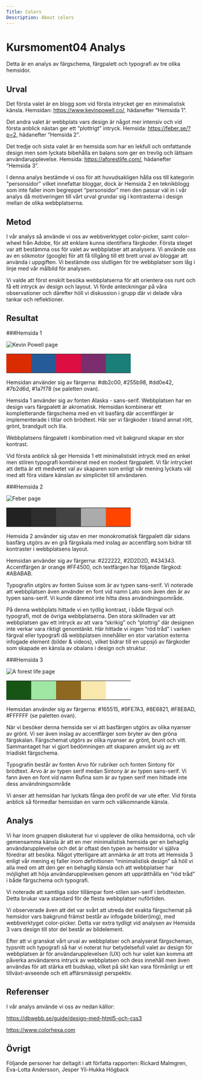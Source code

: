 ```yaml
---
Title: Colors
Description: About colors
---
```


Kursmoment04 Analys
=======================

Detta är en analys av färgschema, färgpalett och typografi av tre olika hemsidor. 

Urval
-----------------------
Det första valet är en blogg som vid första intrycket ger en minimalistisk känsla.
Hemsidan: https://www.kevinpowell.co/, hädanefter “Hemsida 1”.

Det andra valet är webbplats vars design är något mer intensiv och vid första anblick nästan ger ett “plottrigt” intryck.
Hemsida: https://feber.se/?p=2, hädanefter “Hemsida 2”.

Det tredje och sista valet är en hemsida som har en lekfull och omfattande design men som lyckats bibehålla en balans som ger en trevlig och lättsam användarupplevelse.
Hemsida: https://aforestlife.com/, hädanefter “Hemsida 3”.

I denna analys bestämde vi oss för att huvudsakligen hålla oss till kategorin "personsidor" vilket innefattar bloggar, dock är Hemsida 2 en teknikblogg som inte faller inom begreppet “personsidor” men den passar väl in i vår analys då motiveringen till vårt urval grundar sig i kontrasterna i design mellan de olika webbplatserna.

Metod
-----------------------
I vår analys så använde vi oss av webbverktyget color-picker, samt color-wheel från Adobe, för att enklare kunna identifiera färgkoder. Första steget var att bestämma oss för valet av webbplatser att analysera. Vi använde oss av en sökmotor (google) för att få tillgång till ett brett urval av bloggar att använda i uppgiften. Vi bestämde oss slutligen för tre webbplatser som låg i linje med vår målbild för analysen.

Vi valde att först enskilt besöka webbplatserna för att orientera oss runt och få ett intryck av design och layout. Vi förde anteckningar på våra observationer och därefter höll vi diskussion i grupp där vi delade våra tankar och reflektioner.

Resultat
-----------------------
###Hemsida 1

<img class="analysis-img" src="%base_url%/image/hemsida1img.png" alt="Kevin Powell page">

<table class="analysis-color">
    <tr>
        <td title="#db2c00" style="height: 50px; width: 50px; background-color: #db2c00">
        <td title="#255b98" style="height: 50px; width: 50px; background-color: #255b98">
        <td title="#dd0e42" style="height: 50px; width: 50px; background-color: #dd0e42">
        <td title="#7b2d6d" style="height: 50px; width: 50px; background-color: #7b2d6d">
        <td title="#1a7f78" style="height: 50px; width: 50px; background-color: #1a7f78">
    </tr>
</table>

Hemsidan använder sig av färgerna: #db2c00, #255b98, #dd0e42, #7b2d6d, #1a7f78 (se paletten ovan). 

Hemsida 1 använder sig av fonten Alaska - sans-serif. Webbplatsen har en design vars färgpalett är akromatisk. Hemsidan kombinerar ett kompletterande färgschema med en vit basfärg där accentfärger är implementerade i titlar och brödtext. Här ser vi färgkoder i bland annat rött, grönt, brandgult och lila.

Webbplatsens färgpalett i kombination med vit bakgrund skapar en stor kontrast.

Vid första anblick så ger Hemsida 1 ett minimalistiskt intryck med en enkel men stilren typografi kombinerat med en modest färgpalett. Vi får intrycket att detta är ett medvetet val av skaparen som enligt vår mening lyckats väl med att föra vidare känslan av simplicitet till användaren. 

###Hemsida 2

<img class="analysis-img" src="%base_url%/image/hemsida2img.png" alt="Feber page">

<table class="analysis-color">
    <tr>
        <td title="#222222" style="height: 50px; width: 50px; background-color: #222222">
        <td title="#2D2D2D" style="height: 50px; width: 50px; background-color: #2D2D2D">
        <td title="#434343" style="height: 50px; width: 50px; background-color: #434343">
        <td title="#ABABAB" style="height: 50px; width: 50px; background-color: #ABABAB">
        <td title="#FF4500" style="height: 50px; width: 50px; background-color: #FF4500">
    </tr>
</table>

Hemsida 2 använder sig utav en mer monokromatisk färgpalett där sidans basfärg utgörs av en grå färgskala med inslag av accentfärg som bidrar till kontraster i webbplatsens layout.

Hemsidan använder sig av färgerna: #222222, #2D2D2D, #434343. Accentfärgen är orange #FF4500, och textfärgen har följande färgkod: #ABABAB.

Typografin utgörs av fonten Suisse som är av typen sans-serif. Vi noterade att webbplatsen även använder en font vid namn Lato som även den är av typen sans-serif. Vi kunde däremot inte hitta dess användningsområde.

På denna webbplats hittade vi en tydlig kontrast, i både färgval och typografi, mot de övriga webbplatserna. Den stora skillnaden var att webbplatsen gav ett intryck av att vara “skrikig” och “plottrig” där designen inte verkar vara riktigt genomtänkt. Här hittade vi ingen “röd tråd” i varken färgval eller typografi då webbplatsen innehåller en stor variation externa infogade element (bilder & videos), vilket bidrar till en uppsjö av färgkoder som skapade en känsla av obalans i design och struktur. 

###Hemsida 3

<img class="analysis-img" src="%base_url%/image/hemsida3img.png" alt="A forest life page">

<table class="analysis-color">
    <tr>
        <td title="#165515" style="height: 50px; width: 50px; background-color: #165515">
        <td title="#9FE7A3" style="height: 50px; width: 50px; background-color: #9FE7A3">
        <td title="#8E6821" style="height: 50px; width: 50px; background-color: #8E6821">
        <td title="#F8E8AD" style="height: 50px; width: 50px; background-color: #F8E8AD">
        <td title="#FFFFFF" style="height: 50px; width: 50px; background-color: #FFFFFF">
    </tr>
</table>

Hemsidan använder sig av färgerna: #165515, #9FE7A3, #8E6821, #F8E8AD, #FFFFFF (se paletten ovan).

När vi besöker denna hemsida ser vi att basfärgen utgörs av olika nyanser av grönt. Vi ser även inslag av accentfärger som bryter av den gröna färgskalan. Färgschemat utgörs av olika nyanser av grönt, brunt och vitt. Sammantaget har vi gjort bedömningen att skaparen använt sig av ett triadiskt färgschema. 

Typografin består av fonten Arvo för rubriker och fonten Sintony för brödtext. Arvo är av typen serif medan Sintony är av typen sans-serif. Vi fann även en font vid namn Rufina som är av typen serif men hittade inte dess användningsområde

Vi anser att hemsidan har lyckats fånga den profil de var ute efter. Vid första anblick så förmedlar hemsidan en varm och välkomnande känsla. 

Analys
-----------------------
Vi har inom gruppen diskuterat hur vi upplever de olika hemsidorna, och vår gemensamma känsla är att en mer minimalistisk hemsida ger en behaglig användarupplevelse och det är oftast den typen av hemsidor vi själva föredrar att besöka. Något ytterligare att anmärka är att trots att Hemsida 3 enligt vår mening ej faller inom definitionen “minimalistisk design” så höll vi alla med om att den ger en behaglig känsla och att webbplatser har möjlighet att höja användarupplevelsen genom att upprätthålla en “röd tråd” i både färgschema och typografi.

Vi noterade att samtliga sidor tillämpar font-stilen san-serif i brödtexten. Detta brukar vara standard för de flesta webbplatser nuförtiden.

Vi observerade även att det var svårt att utreda det exakta färgschemat på hemsidor vars bakgrund främst består av infogade bilder(img), med webbverktyget color-picker. Detta var extra tydligt vid analysen av Hemsida 3 vars design till stor del består av bildelement.

Efter att vi granskat vårt urval av webbplatser och analyserat färgscheman, typsnitt och typografi så har vi noterat hur betydelsefull valet av design för webbplatsen är för användarupplevelsen (UX) och hur valet kan komma att påverka användarens intryck av webbplatsen och dess innehåll men även användas för att stärka ett budskap, vilket på sikt kan vara förmånligt ur ett tillväxt-avseende och ett affärsmässigt perspektiv.

Referenser
-----------------------
I vår analys använde vi oss av nedan källor:

https://dbwebb.se/guide/design-med-html5-och-css3

https://www.colorhexa.com

Övrigt
-----------------------
Följande personer har deltagit i att författa rapporten:
Rickard Malmgren, Eva-Lotta Andersson, Jesper Yli-Hukka Högback
